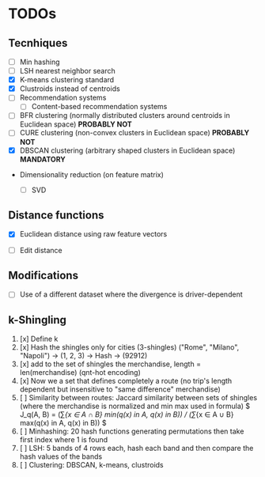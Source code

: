 # TODOs

## Tecnhiques

- [ ] Min hashing
- [ ] LSH nearest neighbor search
- [x] K-means clustering standard
- [x] Clustroids instead of centroids
- [ ] Recommendation systems
  - [ ] Content-based recommendation systems
- [ ] BFR clustering (normally distributed clusters around centroids in Euclidean space) **PROBABLY NOT**
- [ ] CURE clustering (non-convex clusters in Euclidean space) **PROBABLY NOT**
- [x] DBSCAN clustering (arbitrary shaped clusters in Euclidean space) **MANDATORY**

- Dimensionality reduction (on feature matrix)
  - [ ] SVD


## Distance functions

- [x] Euclidean distance using raw feature vectors
- [ ] Edit distance


## Modifications

- [ ] Use of a different dataset where the divergence is driver-dependent

## k-Shingling

1. [x] Define k
2. [x] Hash the shingles only for cities (3-shingles) ("Rome", "Milano", "Napoli") -> (1, 2, 3) -> Hash -> (92912)
3. [x] add to the set of shingles the merchandise, length = len(merchandise) (qnt-hot encoding)
4. [x] Now we a set that defines completely a route (no trip's length dependent but insensitive to "same difference" merchandise)
5. [ ] Similarity between routes: Jaccard similarity between sets of shingles (where the merchandise is normalized and min max used in formula)
       $ J_q(A, B) = (∑_{x ∈ A ∩ B} min(q(x) in A, q(x) in B)) / (∑_{x ∈ A ∪ B} max(q(x) in A, q(x) in B)) $
6. [ ] Minhashing: 20 hash functions generating permutations then take first index where 1 is found
7. [ ] LSH: 5 bands of 4 rows each, hash each band and then compare the hash values of the bands
8. [ ] Clustering: DBSCAN, k-means, clustroids
